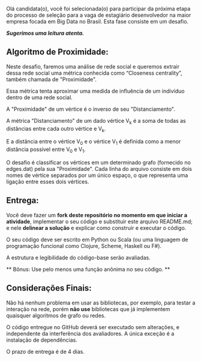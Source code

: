 Olá candidata(o),
você foi selecionada(o) para participar da próxima etapa do processo de seleção para a vaga de estagiário desenvolvedor na maior empresa focada em Big Data no Brasil. Esta fase consiste em um desafio. 

***Sugerimos uma leitura atenta.***

## Algoritmo de Proximidade:

Neste desafio, faremos uma análise de rede social e queremos extrair dessa rede social uma métrica conhecida como “Closeness centrality”, também chamada de "Proximidade".

Essa métrica tenta aproximar uma medida de influência de um indivíduo dentro de uma rede social.

A "Proximidade" de um vértice é o inverso de seu "Distanciamento".

A métrica "Distanciamento" de um dado vértice V<sub>k</sub> é a soma de todas as distâncias entre cada outro vértice e V<sub>k</sub>.

E a distância entre o vértice V<sub>0</sub> e o vértice V<sub>1</sub> é definida como a menor distância possível entre V<sub>0</sub> e V<sub>1</sub>.

O desafio é classificar os vértices em um determinado grafo (fornecido no edges.dat) pela sua "Proximidade".
Cada linha do arquivo consiste em dois nomes de vértice separados por um único espaço, o que representa uma ligação entre esses dois vértices.


## Entrega:

Você deve fazer um **fork deste repositório no momento em que iniciar a atividade**, implementar o seu código e substituir este arquivo README.md; e nele **delinear a solução** e explicar como construir e executar o código.

O seu código deve ser escrito em Python ou Scala (ou uma linguagem de programação funcional como Clojure, Scheme, Haskell ou F#).

A estrutura e legibilidade do código-base serão avaliadas.

** Bônus: Use pelo menos uma função anônima no seu código. **


## Considerações Finais:

Não há nenhum problema em usar as bibliotecas, por exemplo, para testar a interação na rede, porém **não use** bibliotecas que já implementem quaisquer algoritmos de grafo ou redes.

O código entregue no GitHub deverá ser executado sem alterações, e independente da interferência dos avaliadores. A única exceção é a instalação de dependências.

O prazo de entrega é de 4 dias.
